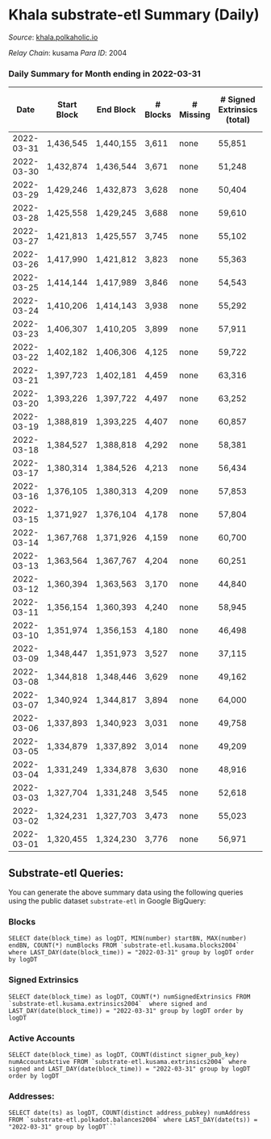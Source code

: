 # Khala substrate-etl Summary (Daily)

_Source_: [khala.polkaholic.io](https://khala.polkaholic.io)

*Relay Chain*: kusama
*Para ID*: 2004



### Daily Summary for Month ending in 2022-03-31


| Date | Start Block | End Block | # Blocks | # Missing | # Signed Extrinsics (total) | # Active Accounts | # Addresses with Balances | # Events | # Transfers | # XCM Transfers In | # XCM Transfers Out |
| ---- | ----------- | --------- | -------- | --------- | --------------------------- | ----------------- | ------------------------- | -------- | ----------- | ------------------ | ------------------- |
| 2022-03-31 | 1,436,545 | 1,440,155 | 3,611 | none  | 55,851 | 853 | 13,677 | 611,678 | 412 ($717,135.35) | 3 ($1,585.83) |   |
| 2022-03-30 | 1,432,874 | 1,436,544 | 3,671 | none  | 51,248 | 824 | 13,765 | 557,498 | 343 ($289,234.07) | 9 ($1,320.37) |   |
| 2022-03-29 | 1,429,246 | 1,432,873 | 3,628 | none  | 50,404 | 865 | 13,739 | 582,563 | 411 ($220,195.89) | 1 ($0.22) |   |
| 2022-03-28 | 1,425,558 | 1,429,245 | 3,688 | none  | 59,610 | 829 | 13,750 | 678,901 | 354 ($355,678.51) | 10 ($35.03) |   |
| 2022-03-27 | 1,421,813 | 1,425,557 | 3,745 | none  | 55,102 | 741 | 13,745 | 608,814 | 284 ($86,391.92) | 6 ($2.86) |   |
| 2022-03-26 | 1,417,990 | 1,421,812 | 3,823 | none  | 55,363 | 725 | 13,739 | 601,360 | 248 ($63,772.78) |   |   |
| 2022-03-25 | 1,414,144 | 1,417,989 | 3,846 | none  | 54,543 | 770 | 13,738 | 592,234 | 271 ($248,110.73) |   |   |
| 2022-03-24 | 1,410,206 | 1,414,143 | 3,938 | none  | 55,292 | 796 | 13,738 | 600,821 | 294 ($286,254.76) | 5 ($1.49) |   |
| 2022-03-23 | 1,406,307 | 1,410,205 | 3,899 | none  | 57,911 | 809 | 13,733 | 628,778 | 331 ($6,559,907.15) | 3 ($2.44) |   |
| 2022-03-22 | 1,402,182 | 1,406,306 | 4,125 | none  | 59,722 | 815 | 13,729 | 644,998 | 297 ($1,158,142.01) |   |   |
| 2022-03-21 | 1,397,723 | 1,402,181 | 4,459 | none  | 63,316 | 806 | 13,719 | 679,608 | 267 ($140,620.11) |   |   |
| 2022-03-20 | 1,393,226 | 1,397,722 | 4,497 | none  | 63,252 | 693 | 13,716 | 672,786 | 221 ($149,018.29) |   |   |
| 2022-03-19 | 1,388,819 | 1,393,225 | 4,407 | none  | 60,857 | 723 | 13,713 | 648,291 | 145 ($171,909.82) |   |   |
| 2022-03-18 | 1,384,527 | 1,388,818 | 4,292 | none  | 58,381 | 713 | 13,708 | 612,444 | 144 ($347,020.77) |   |   |
| 2022-03-17 | 1,380,314 | 1,384,526 | 4,213 | none  | 56,434 | 767 | 13,710 | 592,712 | 263 ($322,955.33) |   |   |
| 2022-03-16 | 1,376,105 | 1,380,313 | 4,209 | none  | 57,853 | 707 | 13,706 | 606,587 | 176 ($235,139.74) |   |   |
| 2022-03-15 | 1,371,927 | 1,376,104 | 4,178 | none  | 57,804 | 801 | 13,703 | 615,635 | 304 ($486,485.05) |   |   |
| 2022-03-14 | 1,367,768 | 1,371,926 | 4,159 | none  | 60,700 | 793 | 13,697 | 647,236 | 349 ($512,388.30) |   |   |
| 2022-03-13 | 1,363,564 | 1,367,767 | 4,204 | none  | 60,251 | 731 | 13,695 | 645,515 | 202 ($21,932.24) |   |   |
| 2022-03-12 | 1,360,394 | 1,363,563 | 3,170 | none  | 44,840 | 705 | 13,694 | 479,863 | 189 ($14,712.10) |   |   |
| 2022-03-11 | 1,356,154 | 1,360,393 | 4,240 | none  | 58,945 | 757 | 13,691 | 633,662 | 238 ($92,053.23) |   |   |
| 2022-03-10 | 1,351,974 | 1,356,153 | 4,180 | none  | 46,498 | 762 | 13,687 | 497,867 | 385 ($1,376,666.68) |   |   |
| 2022-03-09 | 1,348,447 | 1,351,973 | 3,527 | none  | 37,115 | 901 | 13,730 | 396,441 | 270 ($338,649.31) |   |   |
| 2022-03-08 | 1,344,818 | 1,348,446 | 3,629 | none  | 49,162 | 853 | 13,728 | 528,447 | 244 ($108,986.01) |   |   |
| 2022-03-07 | 1,340,924 | 1,344,817 | 3,894 | none  | 64,000 | 869 | 13,715 | 688,806 | 240 ($189,830.38) |   |   |
| 2022-03-06 | 1,337,893 | 1,340,923 | 3,031 | none  | 49,758 | 833 | 13,709 | 530,844 | 312 ($119,778.51) |   |   |
| 2022-03-05 | 1,334,879 | 1,337,892 | 3,014 | none  | 49,209 | 830 | 13,705 | 524,304 | 235 ($95,078.44) |   |   |
| 2022-03-04 | 1,331,249 | 1,334,878 | 3,630 | none  | 48,916 | 721 | 13,699 | 529,707 | 200 ($164,126.68) |   |   |
| 2022-03-03 | 1,327,704 | 1,331,248 | 3,545 | none  | 52,618 | 779 | 13,697 | 574,478 | 322 ($420,957.08) |   |   |
| 2022-03-02 | 1,324,231 | 1,327,703 | 3,473 | none  | 55,023 | 639 | 13,699 | 593,076 | 146 ($74,932.52) |   |   |
| 2022-03-01 | 1,320,455 | 1,324,230 | 3,776 | none  | 56,971 | 816 | 13,699 | 622,672 | 227 ($109,842.07) |   |   |

## Substrate-etl Queries:
You can generate the above summary data using the following queries using the public dataset `substrate-etl` in Google BigQuery:


### Blocks
```
SELECT date(block_time) as logDT, MIN(number) startBN, MAX(number) endBN, COUNT(*) numBlocks FROM `substrate-etl.kusama.blocks2004`  where LAST_DAY(date(block_time)) = "2022-03-31" group by logDT order by logDT
```


### Signed Extrinsics
```
SELECT date(block_time) as logDT, COUNT(*) numSignedExtrinsics FROM `substrate-etl.kusama.extrinsics2004`  where signed and LAST_DAY(date(block_time)) = "2022-03-31" group by logDT order by logDT
```


### Active Accounts
```
SELECT date(block_time) as logDT, COUNT(distinct signer_pub_key) numAccountsActive FROM `substrate-etl.kusama.extrinsics2004` where signed and LAST_DAY(date(block_time)) = "2022-03-31" group by logDT order by logDT
```


### Addresses:
```
SELECT date(ts) as logDT, COUNT(distinct address_pubkey) numAddress FROM `substrate-etl.polkadot.balances2004` where LAST_DAY(date(ts)) = "2022-03-31" group by logDT```

